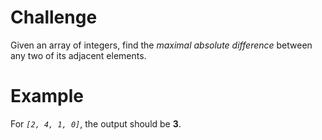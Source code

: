 # Challenge
Given an array of integers, find the *maximal absolute difference* between any two of its adjacent elements.

# Example
For *`[2, 4, 1, 0]`*, the output should be **3**.
